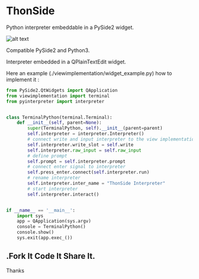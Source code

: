 
# ThonSide

Python interpreter embeddable in a PySide2 widget.

![alt text](https://raw.githubusercontent.com/col-one/thonside/master/img/thonside_repr.png)

Compatible PySide2 and Python3.

Interpreter embedded in a QPlainTextEdit widget. 

Here an example (./viewimplementation/widget_example.py) how to implement it : 

```python
from PySide2.QtWidgets import QApplication
from viewimplementation import terminal
from pyinterpreter import interpreter


class TerminalPython(terminal.Terminal):
    def __init__(self, parent=None):
        super(TerminalPython, self).__init__(parent=parent)
        self.interpreter = interpreter.Interpreter()
        # connect write and input interpreter to the view implementation.
        self.interpreter.write_slot = self.write
        self.interpreter.raw_input = self.raw_input
        # define prompt
        self.prompt = self.interpreter.prompt
        # connect enter signal to interpreter
        self.press_enter.connect(self.interpreter.run)
        # rename interpreter
        self.interpreter.inter_name = "ThonSide Interpreter"
        # start interpreter
        self.interpreter.interact()


if __name__ == '__main__':
    import sys
    app = QApplication(sys.argv)
    console = TerminalPython()
    console.show()
    sys.exit(app.exec_())
```

## **.Fork It Code It Share It.**

Thanks
